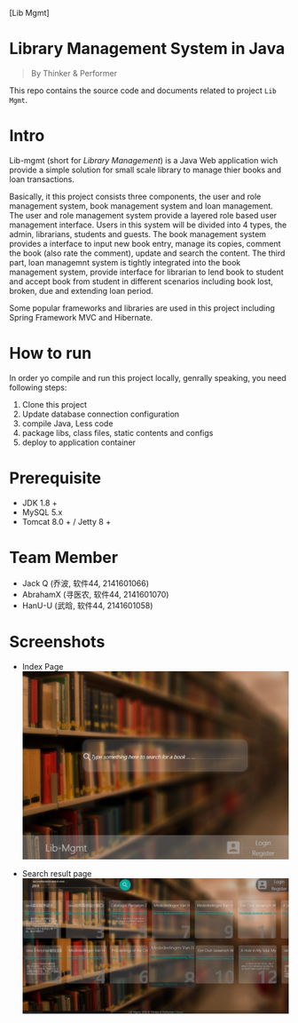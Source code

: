 [Lib Mgmt] 

Library Management System in Java
=================================
> By Thinker & Performer

This repo contains the source code and documents related to
project `Lib Mgmt`.

Intro
=====
Lib-mgmt (short for *Library Management*) is a Java Web application wich provide a simple solution for small scale library to manage thier books and loan transactions. 

Basically, it this project consists three components, the user and role management system, book management system and loan management. The user and role management system provide a layered role based user management interface. Users in this system will be divided into 4 types, the admin, librarians, students and guests. The book management system provides a interface to input new book entry, manage its copies, comment the book (also rate the comment), update and search the content. The third part, loan managemnt system is tightly integrated into the book management system, provide interface for librarian to lend book to student and accept book from student in different scenarios including book lost, broken, due and extending loan period. 

Some popular frameworks and libraries are used in this project including Spring Framework MVC and Hibernate.

How to run
==========
 In order yo compile and run this project locally, genrally 
speaking, you need following steps:
 
 1. Clone this project
 2. Update database connection configuration
 3. compile Java, Less code 
 4. package libs, class files, static contents and configs
 5. deploy to application container

Prerequisite
============
 * JDK 1.8 + 
 * MySQL 5.x
 * Tomcat 8.0 + / Jetty 8 +

Team Member
===========
 * Jack Q (乔波, 软件44, 2141601066)
 * AbrahamX (寻医农, 软件44, 2141601070)
 * HanU-U (武晗, 软件44, 2141601058)

Screenshots
===========
 * Index Page
  ![index](media/index.png)

 * Search result page
  ![search](media/search.png)
